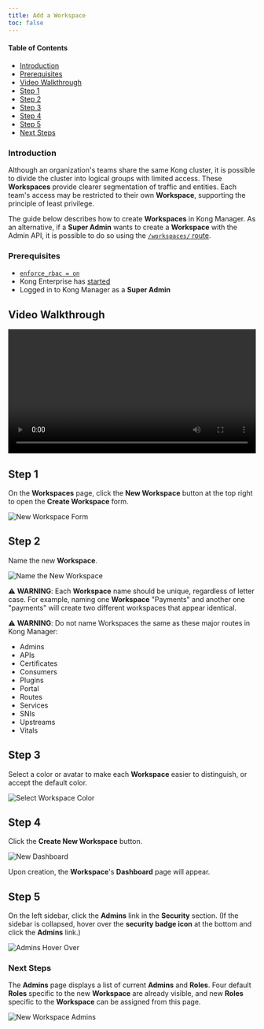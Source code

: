 ```yaml
---
title: Add a Workspace
toc: false
---
```

#### Table of Contents

- [Introduction](#introduction)
- [Prerequisites](#prerequisites)
- [Video Walkthrough](#video-walkthrough)
- [Step 1](#step-1)
- [Step 2](#step-2)
- [Step 3](#step-3)
- [Step 4](#step-4)
- [Step 5](#step-5)
- [Next Steps](#next-steps)

### Introduction

Although an organization's teams share the same Kong cluster, 
it is possible to divide the cluster into logical groups with 
limited access. These **Workspaces** provide clearer 
segmentation of traffic and entities. Each team's 
access may be restricted to their own **Workspace**, supporting 
the principle of least privilege. 

The guide below describes how to create **Workspaces** in Kong 
Manager. As an alternative, if a **Super Admin** wants to create 
a **Workspace** with the Admin API, it is possible to do so 
using the [`/workspaces/` route](/enterprise/{{page.kong_version}}/admin-api/workspaces/reference/#add-workspace).

### Prerequisites

* [`enforce_rbac = on`](/enterprise/{{page.kong_version}}/property-reference/#enforce_rbac)
* Kong Enterprise has [started](/enterprise/{{page.kong_version}}/getting-started/start-kong)
* Logged in to Kong Manager as a **Super Admin** 

## Video Walkthrough

<video width="100%" autoplay loop controls>
 <source src="https://konghq.com/wp-content/uploads/2019/02/new-workspace-ent-34.mov" type="video/mp4">
 Your browser does not support the video tag.
</video>

## Step 1

On the **Workspaces** page, click the **New Workspace** 
button at the top right to open the **Create Workspace** form.

![New Workspace Form](https://konghq.com/wp-content/uploads/2018/11/km-new-workspace.png)

## Step 2

Name the new **Workspace**.
    
![Name the New Workspace](https://konghq.com/wp-content/uploads/2018/11/km-name-ws.png)

⚠️ **WARNING**: Each **Workspace** name should be unique, 
regardless of letter case. For example, naming one 
**Workspace** "Payments" and another one "payments" will 
create two different workspaces that appear identical.

⚠️ **WARNING**: Do not name Workspaces the same as these major 
routes in Kong Manager:

* Admins
* APIs
* Certificates
* Consumers
* Plugins
* Portal
* Routes
* Services
* SNIs
* Upstreams
* Vitals

## Step 3

Select a color or avatar to make each **Workspace** easier 
to distinguish, or accept the default color. 

![Select Workspace Color](https://konghq.com/wp-content/uploads/2018/11/km-color-ws.png)

## Step 4

Click the **Create New Workspace** button.

![New Dashboard](https://konghq.com/wp-content/uploads/2018/11/km-new-dashboard.png)

Upon creation, the **Workspace**'s **Dashboard** page will 
appear.

## Step 5

On the left sidebar, click the **Admins** link in the 
**Security** section. (If the sidebar is collapsed, hover over 
the **security badge icon** at the bottom and click the 
**Admins** link.)

![Admins Hover Over](https://konghq.com/wp-content/uploads/2018/11/admins-section.png)

### Next Steps

The **Admins** page displays a list of current **Admins** and 
**Roles**. Four default **Roles** specific to the new 
**Workspace** are already visible, and new **Roles** specific 
to the **Workspace** can be assigned from this page. 

![New Workspace Admins](https://konghq.com/wp-content/uploads/2018/11/km-ws-admins.png)
